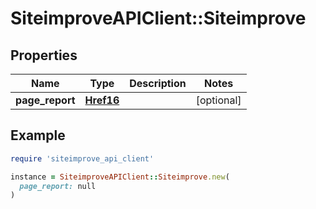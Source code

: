 # SiteimproveAPIClient::Siteimprove

## Properties

| Name | Type | Description | Notes |
| ---- | ---- | ----------- | ----- |
| **page_report** | [**Href16**](Href16.md) |  | [optional] |

## Example

```ruby
require 'siteimprove_api_client'

instance = SiteimproveAPIClient::Siteimprove.new(
  page_report: null
)
```

